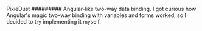 PixieDust
#########
Angular-like two-way data binding. I got curious how Angular's magic two-way binding with variables and forms worked, so I decided to try implementing it myself.